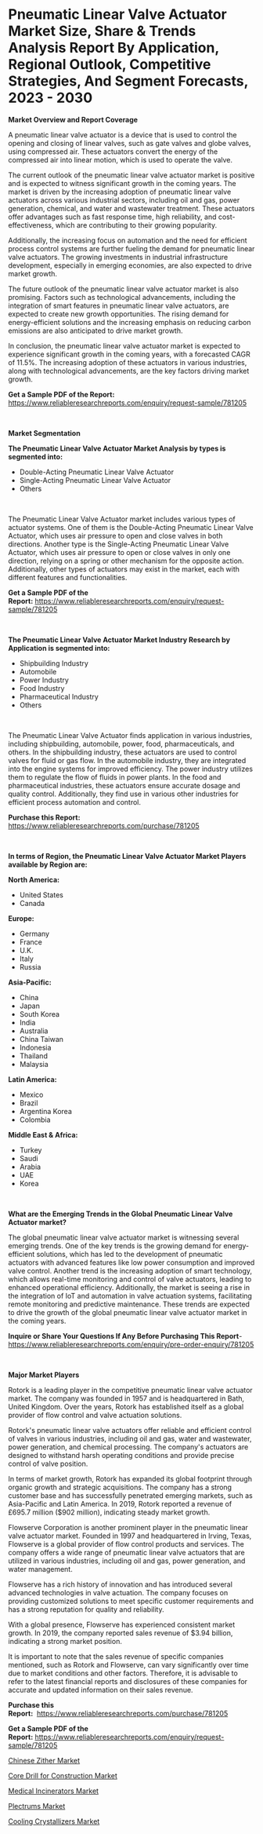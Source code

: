 <p><h1>Pneumatic Linear Valve Actuator Market Size, Share & Trends Analysis Report By Application, Regional Outlook, Competitive Strategies, And Segment Forecasts, 2023 - 2030</h1></p><p><strong>Market Overview and Report Coverage</strong></p>
<p><p>A pneumatic linear valve actuator is a device that is used to control the opening and closing of linear valves, such as gate valves and globe valves, using compressed air. These actuators convert the energy of the compressed air into linear motion, which is used to operate the valve.</p><p>The current outlook of the pneumatic linear valve actuator market is positive and is expected to witness significant growth in the coming years. The market is driven by the increasing adoption of pneumatic linear valve actuators across various industrial sectors, including oil and gas, power generation, chemical, and water and wastewater treatment. These actuators offer advantages such as fast response time, high reliability, and cost-effectiveness, which are contributing to their growing popularity.</p><p>Additionally, the increasing focus on automation and the need for efficient process control systems are further fueling the demand for pneumatic linear valve actuators. The growing investments in industrial infrastructure development, especially in emerging economies, are also expected to drive market growth.</p><p>The future outlook of the pneumatic linear valve actuator market is also promising. Factors such as technological advancements, including the integration of smart features in pneumatic linear valve actuators, are expected to create new growth opportunities. The rising demand for energy-efficient solutions and the increasing emphasis on reducing carbon emissions are also anticipated to drive market growth.</p><p>In conclusion, the pneumatic linear valve actuator market is expected to experience significant growth in the coming years, with a forecasted CAGR of 11.5%. The increasing adoption of these actuators in various industries, along with technological advancements, are the key factors driving market growth.</p></p>
<p><strong>Get a Sample PDF of the Report:</strong> <a href="https://www.reliableresearchreports.com/enquiry/request-sample/781205">https://www.reliableresearchreports.com/enquiry/request-sample/781205</a></p>
<p>&nbsp;</p>
<p><strong>Market Segmentation</strong></p>
<p><strong>The Pneumatic Linear Valve Actuator Market Analysis by types is segmented into:</strong></p>
<p><ul><li>Double-Acting Pneumatic Linear Valve Actuator</li><li>Single-Acting Pneumatic Linear Valve Actuator</li><li>Others</li></ul></p>
<p>&nbsp;</p>
<p><p>The Pneumatic Linear Valve Actuator market includes various types of actuator systems. One of them is the Double-Acting Pneumatic Linear Valve Actuator, which uses air pressure to open and close valves in both directions. Another type is the Single-Acting Pneumatic Linear Valve Actuator, which uses air pressure to open or close valves in only one direction, relying on a spring or other mechanism for the opposite action. Additionally, other types of actuators may exist in the market, each with different features and functionalities.</p></p>
<p><strong>Get a Sample PDF of the Report:</strong>&nbsp;<a href="https://www.reliableresearchreports.com/enquiry/request-sample/781205">https://www.reliableresearchreports.com/enquiry/request-sample/781205</a></p>
<p>&nbsp;</p>
<p><strong>The Pneumatic Linear Valve Actuator Market Industry Research by Application is segmented into:</strong></p>
<p><ul><li>Shipbuilding Industry</li><li>Automobile</li><li>Power Industry</li><li>Food Industry</li><li>Pharmaceutical Industry</li><li>Others</li></ul></p>
<p>&nbsp;</p>
<p><p>The Pneumatic Linear Valve Actuator finds application in various industries, including shipbuilding, automobile, power, food, pharmaceuticals, and others. In the shipbuilding industry, these actuators are used to control valves for fluid or gas flow. In the automobile industry, they are integrated into the engine systems for improved efficiency. The power industry utilizes them to regulate the flow of fluids in power plants. In the food and pharmaceutical industries, these actuators ensure accurate dosage and quality control. Additionally, they find use in various other industries for efficient process automation and control.</p></p>
<p><strong>Purchase this Report:</strong>&nbsp; <a href="https://www.reliableresearchreports.com/purchase/781205">https://www.reliableresearchreports.com/purchase/781205</a></p>
<p>&nbsp;</p>
<p><strong>In terms of Region, the Pneumatic Linear Valve Actuator Market Players available by Region are:</strong></p>
<p>
    <p> <strong> North America: </strong>
        <ul>
            <li>United States</li>
            <li>Canada</li>
        </ul>
        </p> 
    <p> <strong> Europe: </strong>
        <ul>
            <li>Germany</li>
            <li>France</li>
            <li>U.K.</li>
            <li>Italy</li>
            <li>Russia</li>
        </ul>
        </p> 
    <p> <strong> Asia-Pacific: </strong>
        <ul>
            <li>China</li>
            <li>Japan</li>
            <li>South Korea</li>
            <li>India</li>
            <li>Australia</li>
            <li>China Taiwan</li>
            <li>Indonesia</li>
            <li>Thailand</li>
            <li>Malaysia</li>
        </ul>
        </p> 
    <p> <strong> Latin America: </strong>
        <ul>
            <li>Mexico</li>
            <li>Brazil</li>
            <li>Argentina Korea</li>
            <li>Colombia</li>
        </ul>
        </p> 
    <p> <strong> Middle East & Africa: </strong>
        <ul>
            <li>Turkey</li>
            <li>Saudi</li>
            <li>Arabia</li>
            <li>UAE</li>
            <li>Korea</li>
        </ul>
    </p>
    </p>
<p>&nbsp;</p>
<p><strong>What are the Emerging Trends in the Global Pneumatic Linear Valve Actuator market?</strong></p>
<p><p>The global pneumatic linear valve actuator market is witnessing several emerging trends. One of the key trends is the growing demand for energy-efficient solutions, which has led to the development of pneumatic actuators with advanced features like low power consumption and improved valve control. Another trend is the increasing adoption of smart technology, which allows real-time monitoring and control of valve actuators, leading to enhanced operational efficiency. Additionally, the market is seeing a rise in the integration of IoT and automation in valve actuation systems, facilitating remote monitoring and predictive maintenance. These trends are expected to drive the growth of the global pneumatic linear valve actuator market in the coming years.</p></p>
<p><strong>Inquire or Share Your Questions If Any Before Purchasing This Report</strong>- <a href="https://www.reliableresearchreports.com/enquiry/pre-order-enquiry/781205">https://www.reliableresearchreports.com/enquiry/pre-order-enquiry/781205</a></p>
<p>&nbsp;</p>
<p><strong>Major Market Players</strong></p>
<p><p>Rotork is a leading player in the competitive pneumatic linear valve actuator market. The company was founded in 1957 and is headquartered in Bath, United Kingdom. Over the years, Rotork has established itself as a global provider of flow control and valve actuation solutions.</p><p>Rotork's pneumatic linear valve actuators offer reliable and efficient control of valves in various industries, including oil and gas, water and wastewater, power generation, and chemical processing. The company's actuators are designed to withstand harsh operating conditions and provide precise control of valve position.</p><p>In terms of market growth, Rotork has expanded its global footprint through organic growth and strategic acquisitions. The company has a strong customer base and has successfully penetrated emerging markets, such as Asia-Pacific and Latin America. In 2019, Rotork reported a revenue of £695.7 million ($902 million), indicating steady market growth.</p><p>Flowserve Corporation is another prominent player in the pneumatic linear valve actuator market. Founded in 1997 and headquartered in Irving, Texas, Flowserve is a global provider of flow control products and services. The company offers a wide range of pneumatic linear valve actuators that are utilized in various industries, including oil and gas, power generation, and water management.</p><p>Flowserve has a rich history of innovation and has introduced several advanced technologies in valve actuation. The company focuses on providing customized solutions to meet specific customer requirements and has a strong reputation for quality and reliability.</p><p>With a global presence, Flowserve has experienced consistent market growth. In 2019, the company reported sales revenue of $3.94 billion, indicating a strong market position.</p><p>It is important to note that the sales revenue of specific companies mentioned, such as Rotork and Flowserve, can vary significantly over time due to market conditions and other factors. Therefore, it is advisable to refer to the latest financial reports and disclosures of these companies for accurate and updated information on their sales revenue.</p></p>
<p><strong>Purchase this Report:</strong>&nbsp;&nbsp;<a href="https://www.reliableresearchreports.com/purchase/781205">https://www.reliableresearchreports.com/purchase/781205</a></p>
<p></p>
<p><strong>Get a Sample PDF of the Report:</strong>&nbsp;<a href="https://www.reliableresearchreports.com/enquiry/request-sample/781205">https://www.reliableresearchreports.com/enquiry/request-sample/781205</a></p>
<p><p><a href="https://www.linkedin.com/pulse/chinese-zither-market-research-report-unlocks-analysis/">Chinese Zither Market</a></p><p><a href="https://medium.com/@loriwatson1948/core-drill-for-construction-market-research-report-its-history-and-forecast-2023-to-2030-10e844b89255">Core Drill for Construction Market</a></p><p><a href="https://github.com/rahu1502/Market-Research-Report-List-1/blob/main/medical-incinerators-market.md">Medical Incinerators Market</a></p><p><a href="https://www.linkedin.com/pulse/plectrums-market-insights-players-forecast/">Plectrums Market</a></p><p><a href="https://github.com/rahu1501/Market-Research-Report-List-1/blob/main/cooling-crystallizers-market.md">Cooling Crystallizers Market</a></p></p>
